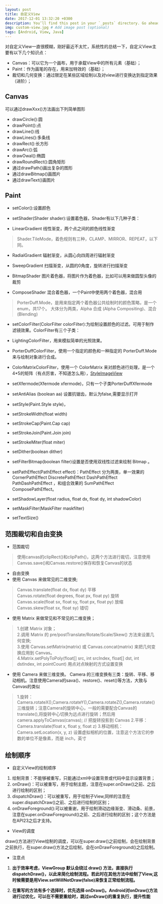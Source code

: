 ```yaml
---
layout: post
title: 自定义View
date: 2017-12-01 13:32:20 +0300
description: You’ll find this post in your `_posts` directory. Go ahead and edit it and re-build the site to see your changes. # Add post description (optional)
img: custom-view.jpg # Add image post (optional)
tags: [Android, View, Java]
---
```



对自定义View一直很模糊，刚好最近不太忙，系统性的总结一下，自定义View主要有以下几个知识点：

- Canvas：可以它为一个画布，用于承载View中的所有元素（基础）；
- Paint：作为画笔的存在，用来加特效的（基础）；
- 裁切和几何变换：通过限定在某些区域绘制以及对view进行变换达到指定效果（进阶）；

## Canvas

可以通过drawXxx()方法画出下列简单图形

- drawCircle():圆
- drawPoint():点
- drawLine():线
- drawLines():多条线
- drawRect():长方形
- drawArc():弧
- drawOwal():椭圆
- drawRoundRect():圆角矩形
- 通过drawPath()画出复杂的图形
- 通过drawBitmap()画图片
- 通过drawText()画图片

## Paint
- setColor():设置颜色

- setShader(Shader shader):设置着色器，Shader有以下几种子类：

- LinearGradient 线性渐变，两个点之间的颜色线性渐变

> Shader.TileMode，着色规则有三种，CLAMP、MIRROR、REPEAT，以下同。

- RadialGradient 辐射渐变，从圆心向四周进行辐射渐变

- SweepGradient 扫描渐变，从圆的0角度，旋转进行扫描渐变

- BitmapShader 图片着色器，将图片作为着色器，比如可以用来做圆型头像的裁剪

- ComposeShader 混合着色器，一个Paint中使用两个着色器，混合用

>PorterDuff.Mode，是用来指定两个着色器公共绘制时的颜色策略，是一个enum，共17个。
大体分为两类，Alpha 合成 (Alpha Compositing)、混合 (Blending)

- setColorFilter(ColorFilter colorFilter):为绘制设置颜色的过滤。可用于制作滤镜效果。ColorFilter有三个子类：

- LightingColorFilter，用来模拟简单的光照效果。
- PorterDuffColorFilter，使用一个指定的颜色和一种指定的 PorterDuff.Mode 来与绘制对象进行合成。
- ColorMatrixColorFilter，使用一个 ColorMatrix 来对颜色进行处理，是一个4*5的矩阵（有点厉害，不知道怎么用），[StyleImageView](https://github.com/chengdazhi/StyleImageView)

- setXfermode(Xfermode xfermode)，只有一个子类PorterDuffXfermode
- setAntiAlias (boolean aa) 设置抗锯齿，默认为false,需要显示打开
- setStyle(Paint.Style style)，
- setStrokeWidth(float width)
- setStrokeCap(Paint.Cap cap)
- setStrokeJoin(Paint.Join join)
- setStrokeMiter(float miter)
- setDither(boolean dither)
- setFilterBitmap(boolean filter)设置是否使用双线性过滤来绘制 Bitmap 。
- setPathEffect(PathEffect effect)：PathEffect 分为两类，单一效果的  CornerPathEffect DiscretePathEffect DashPathEffect PathDashPathEffect ，和组合效果的  SumPathEffect ComposePathEffect。
- setShadowLayer(float radius, float dx, float dy, int shadowColor)
- setMaskFilter(MaskFilter maskfilter)
- setTextSize()

## 范围裁切和自由变换

- 范围裁切

>使用canvas的clipRect()和clipPath()，这两个方法进行裁切，注意使用Canvas.save()和Canvas.restore()保存和恢复Canvas的状态

- 自由变换
- 使用 Canvas 来做常见的二维变换;
> Canvas.translate(float dx, float dy) 平移  
> Canvas.rotate(float degrees, float px, float py) 旋转  
> Canvas.scale(float sx, float sy, float px, float py) 放缩  
> Canvas.skew(float sx, float sy) 错切  

- 使用 Matrix 来做常见和不常见的二维变换；

> 1.创建 Matrix 对象；  
> 2.调用 Matrix 的 pre/postTranslate/Rotate/Scale/Skew() 方法来设置几何变换;  
> 3.使用 Canvas.setMatrix(matrix) 或 Canvas.concat(matrix) 来把几何变换应用到 Canvas。  
> 4.Matrix.setPolyToPoly(float[] src, int srcIndex, float[] dst, int dstIndex, int pointCount) 用点对点映射的方式设置变换

- 使用 Camera 来做三维变换。    Camera 的三维变换有三类：旋转、平移、移动相机。注意使用Camera的sava()、restore()、reset()等方法，大致与Canvas的类似
>    1.旋转：Camera.rotateX(),Camera.rotateY(),Camera.rotateZ(),Camera.rotate() 三维旋转；注意Camera的旋转中心，一般的需要配合Canvas的translate(),将旋转中心切换为远点进行旋转；然后用camera.applyToCanvas(canvas); // 把旋转投影到 Canvas
>    2.平移：Camera.translate(float x, float y, float z)
>    3.移动相机：Camera.setLocation(x, y, z) 设置虚拟相机的位置，注意这个方法它的参数的单位不是像素，而是 inch，英寸

## 绘制顺序

- 自定义View的绘制顺序

1. 绘制背景：不能够被重写，只能通过xml中设置背景或代码中显示设置背景；
2. onDraw()：可以被重写，用于绘制主题，注意在super.onDraw()之前、之后进行绘制的区别；
3. dispatchDraw()：可以被重写，用于绘制子View,同样的注意在super.dispatchDraw()之前、之后进行绘制的区别；
4. onDrawForeground():可以被重谢，用于绘制滑动边缘渐变、滑动条、前景，注意在super.onDrawForeground()之前、之后进行绘制的区别；这个方法是在API23之后才支持。

- View的调度

draw()方法进行View绘制的调度，可以在super.draw()之前绘制，会在绘制背景之前执行，在super.draw()方法之后绘制，会在onDrawForeground()之后绘制。

- 注意点

1. **出于效率考虑，ViewGroup 默认会绕过 draw() 方法，直接执行 dispatchDraw()，以此来简化绘制流程。若此时在其他方法中绘制了View,这时候需要是用View.setWillNotDraw(false)来恢复正常绘制流程。**

2. **在重写的方法有多个选择时，优先选择 onDraw()。Android对onDraw()方法进行过优化，可以在不需要重绘时，跳过onDraw()的重复执行，提升性能**

